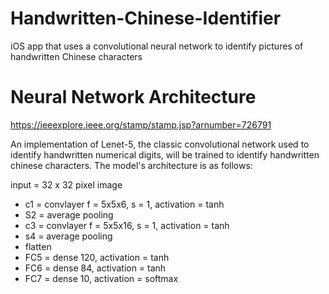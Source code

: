 # Handwritten-Chinese-Identifier
iOS app that uses a convolutional neural network to identify pictures of handwritten Chinese characters 


# Neural Network Architecture 

https://ieeexplore.ieee.org/stamp/stamp.jsp?arnumber=726791 

An implementation of Lenet-5, the classic convolutional network used to identify handwritten numerical digits, will be trained to identify handwritten chinese characters. The model's architecture is as follows: 

input = 32 x 32 pixel image 

- c1 = convlayer f = 5x5x6, s = 1, activation = tanh
- S2 = average pooling 
- c3 = convlayer f = 5x5x16, s = 1, activation = tanh
- s4 = average pooling 
- flatten 
- FC5 = dense 120, activation = tanh
- FC6 = dense 84, activation = tanh
- FC7 = dense 10, activation = softmax 

